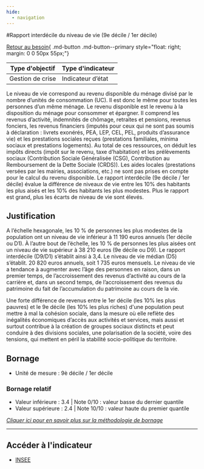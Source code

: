 ```yaml
---
hide:
  - navigation
---
```


#Rapport interdécile du niveau de vie (9e décile / 1er décile) 

[Retour au besoin](https://konsilion.github.io/diag360/pages/besoins/be2){ .md-button .md-button--primary style="float: right; margin: 0 0 50px 55px;"}

|Type d'objectif|Type d'indicateur|
|--|--|
|Gestion de crise|Indicateur d’état|

Le  niveau  de  vie  correspond  au  revenu  disponible  du  ménage  divisé  par  le  nombre d’unités de consommation (UC). Il est donc le même pour toutes les personnes d’un même ménage. 
Le  revenu  disponible  est  le  revenu  à  la  disposition  du  ménage  pour  consommer  et épargner.  Il  comprend  les  revenus  d’activité,  indemnités  de  chômage,  retraites  et pensions, revenus fonciers, les revenus financiers (imputés pour ceux qui ne sont pas soumis à déclaration : livrets exonérés, PEA, LEP, CEL, PEL, produits d’assurance vie) et les  prestations  sociales  reçues  (prestations  familiales,  minima  sociaux  et  prestations logements).  Au  total  de  ces  ressources,  on  déduit  les  impôts  directs  (impôt  sur  le revenu,  taxe  d’habitation)  et  les  prélèvements  sociaux  (Contribution  Sociale Généralisée  (CSG),  Contribution  au  Remboursement  de  la  Dette  Sociale (CRDS)). Les aides locales (prestations versées par les mairies, associations, etc.) ne sont pas prises en compte pour le calcul du revenu disponible. 
Le  rapport  interdécile  (9e  décile  /  1er  décile)  évalue  la  différence  de  niveaux  de  vie entre les 10% des habitants les plus aisés et les 10% des habitants les plus modestes. 
Plus le rapport est grand, plus les écarts de niveau de vie sont élevés.  

                                                               


## Justification

A l’échelle hexagonale, les 10 % de personnes les plus modestes de la population ont un niveau de vie inférieur à 11 190 euros annuels (1er décile ou D1). À l’autre bout de l’échelle, les 10 % de personnes les plus aisées ont un niveau de vie supérieur à 38 210 euros  (9e  décile ou D9). Le rapport interdécile (D9/D1) s’établit ainsi à 3,4. Le niveau de vie médian (D5) s’établit. 20 820 euros annuels, soit 1 735 euros mensuels. Le niveau de vie a tendance à augmenter avec l’âge des personnes en raison, dans un premier  temps,  de  l’accroissement  des  revenus  d’activité  au  cours  de  la  carrière  et, dans  un  second  temps,  de  l’accroissement  des  revenus  du  patrimoine  du  fait  de l’accumulation du patrimoine au cours de la vie. 
 
Une forte différence de revenus entre le 1er décile (les 10% les plus pauvres) et le 9e décile (les 10% les plus riches) d'une population peut mettre à mal la cohésion sociale, dans  la  mesure  où  elle  reflète  des  inégalités  économiques  d’accès  aux  activités  et services,  mais  aussi et surtout contribue à la création de groupes sociaux distincts et peut  conduire  à  des  divisions  sociales,  une  polarisation  de  la  société,  voire  des tensions, qui mettent en péril la stabilité socio-politique du territoire. 

## Bornage

* Unité de mesure : 9è décile / 1er décile

### Bornage relatif

* Valeur inférieure : 3.4 | Note 0/10 : valeur basse du dernier quantile
* Valeur supérieure : 2.4 | Note 10/10 : valeur haute du premier quantile

*[Cliquer ici pour en savoir plus sur la méthodologie de bornage](https://konsilion.github.io/diag360/pages/indicateurs/methode_bornage)*

---

## Accéder à l'indicateur

- [INSEE](https://statistiques-locales.insee.fr/#c=indicator&i=filosofi.rd&s=2021&t=A01&view=map4)
